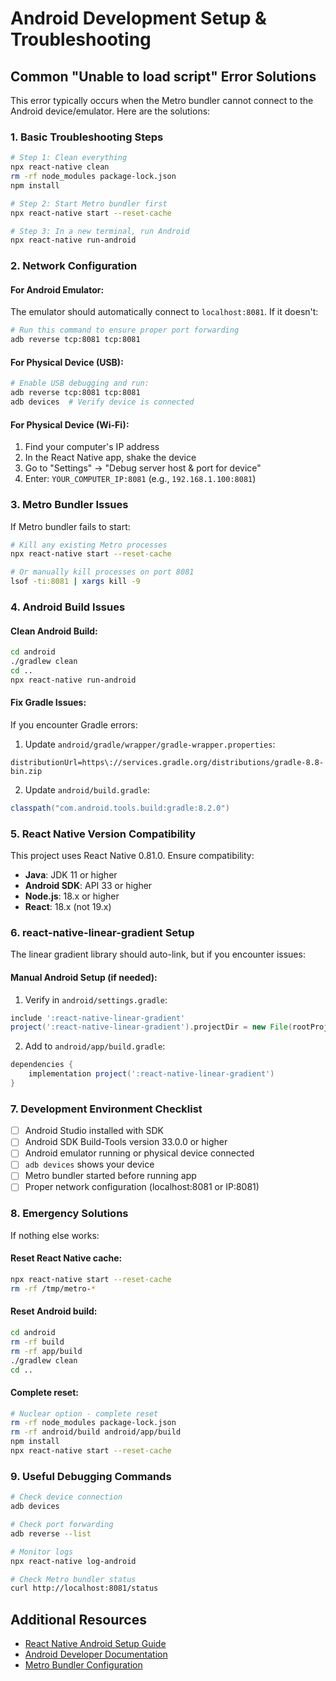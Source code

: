 # Android Development Setup & Troubleshooting

## Common "Unable to load script" Error Solutions

This error typically occurs when the Metro bundler cannot connect to the Android device/emulator. Here are the solutions:

### 1. Basic Troubleshooting Steps

```bash
# Step 1: Clean everything
npx react-native clean
rm -rf node_modules package-lock.json
npm install

# Step 2: Start Metro bundler first
npx react-native start --reset-cache

# Step 3: In a new terminal, run Android
npx react-native run-android
```

### 2. Network Configuration

#### For Android Emulator:
The emulator should automatically connect to `localhost:8081`. If it doesn't:

```bash
# Run this command to ensure proper port forwarding
adb reverse tcp:8081 tcp:8081
```

#### For Physical Device (USB):
```bash
# Enable USB debugging and run:
adb reverse tcp:8081 tcp:8081
adb devices  # Verify device is connected
```

#### For Physical Device (Wi-Fi):
1. Find your computer's IP address
2. In the React Native app, shake the device
3. Go to "Settings" → "Debug server host & port for device"
4. Enter: `YOUR_COMPUTER_IP:8081` (e.g., `192.168.1.100:8081`)

### 3. Metro Bundler Issues

If Metro bundler fails to start:

```bash
# Kill any existing Metro processes
npx react-native start --reset-cache

# Or manually kill processes on port 8081
lsof -ti:8081 | xargs kill -9
```

### 4. Android Build Issues

#### Clean Android Build:
```bash
cd android
./gradlew clean
cd ..
npx react-native run-android
```

#### Fix Gradle Issues:
If you encounter Gradle errors:

1. Update `android/gradle/wrapper/gradle-wrapper.properties`:
```properties
distributionUrl=https\://services.gradle.org/distributions/gradle-8.8-bin.zip
```

2. Update `android/build.gradle`:
```gradle
classpath("com.android.tools.build:gradle:8.2.0")
```

### 5. React Native Version Compatibility

This project uses React Native 0.81.0. Ensure compatibility:

- **Java**: JDK 11 or higher
- **Android SDK**: API 33 or higher  
- **Node.js**: 18.x or higher
- **React**: 18.x (not 19.x)

### 6. react-native-linear-gradient Setup

The linear gradient library should auto-link, but if you encounter issues:

#### Manual Android Setup (if needed):
1. Verify in `android/settings.gradle`:
```gradle
include ':react-native-linear-gradient'
project(':react-native-linear-gradient').projectDir = new File(rootProject.projectDir, '../node_modules/react-native-linear-gradient/android')
```

2. Add to `android/app/build.gradle`:
```gradle
dependencies {
    implementation project(':react-native-linear-gradient')
}
```

### 7. Development Environment Checklist

- [ ] Android Studio installed with SDK
- [ ] Android SDK Build-Tools version 33.0.0 or higher
- [ ] Android emulator running or physical device connected
- [ ] `adb devices` shows your device
- [ ] Metro bundler started before running app
- [ ] Proper network configuration (localhost:8081 or IP:8081)

### 8. Emergency Solutions

If nothing else works:

#### Reset React Native cache:
```bash
npx react-native start --reset-cache
rm -rf /tmp/metro-*
```

#### Reset Android build:
```bash
cd android
rm -rf build
rm -rf app/build
./gradlew clean
cd ..
```

#### Complete reset:
```bash
# Nuclear option - complete reset
rm -rf node_modules package-lock.json
rm -rf android/build android/app/build
npm install
npx react-native start --reset-cache
```

### 9. Useful Debugging Commands

```bash
# Check device connection
adb devices

# Check port forwarding
adb reverse --list

# Monitor logs
npx react-native log-android

# Check Metro bundler status
curl http://localhost:8081/status
```

## Additional Resources

- [React Native Android Setup Guide](https://reactnative.dev/docs/environment-setup)
- [Android Developer Documentation](https://developer.android.com/studio)
- [Metro Bundler Configuration](https://metrobundler.dev/docs/configuration)